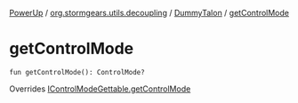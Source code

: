 [PowerUp](../../index.md) / [org.stormgears.utils.decoupling](../index.md) / [DummyTalon](index.md) / [getControlMode](./get-control-mode.md)

# getControlMode

`fun getControlMode(): ControlMode?`

Overrides [IControlModeGettable.getControlMode](../-i-talon-java-helpers/__-d-o_-n-o-t_-u-s-e_-o-r_-y-o-u_-w-i-l-l_-b-e_-f-i-r-e-d/-i-control-mode-gettable/get-control-mode.md)

